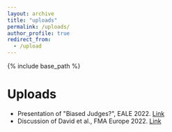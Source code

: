 ```yaml
---
layout: archive
title: "uploads"
permalink: /uploads/
author_profile: true
redirect_from:
  - /upload
---
```


{% include base_path %}

Uploads
======
* Presentation of "Biased Judges?", EALE 2022. [Link](https://d0nghyunkang.github.io/files/JudgeBias_Slides_short_20220913_EALE2022_20mins.pdf)
* Discussion of David et al., FMA Europe 2022. [Link](https://d0nghyunkang.github.io/files/Discussion_David_8mins.pptx)

